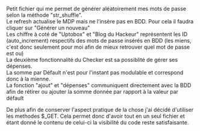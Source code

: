 Petit fichier qui me permet de générer aléatoirement mes mots de passe selon la méthode "str_shuffle".<br>
Le refresh actualise le MDP mais ne l'insère pas en BDD. Pour cela il faudra cliquer sur "Générer un nouveau"<br>
Les chiffre à coté de "Uptobox" et "Blog du Hackeur" représentent les ID (auto_increment) respectifs des mots de passe insérés en BDD (les miens, c'est donc seulement pour moi afin de mieux retrouver quel mot de passe est ou)<br>
La deuxième fonctionnalité du Checker est sa possiblité de gérer ses dépenses.<br>
La somme par Défault n'est pour l'instant pas modulable et correspond donc à la mienne.<br>
La fonction "ajout" et "dépenses" communiquent directement avec la BDD afin de rétirer ou ajouter la somme donnée par rapport à la valeur par défault<br>

De plus afin de conserver l'aspect pratique de la chose j'ai décidé d'utiliser les methodes $_GET. Cela permet donc d'avoir tout en un seul fichier et étant donné le contenu de celui-ci la visibilité du code reste satisfaisante.
